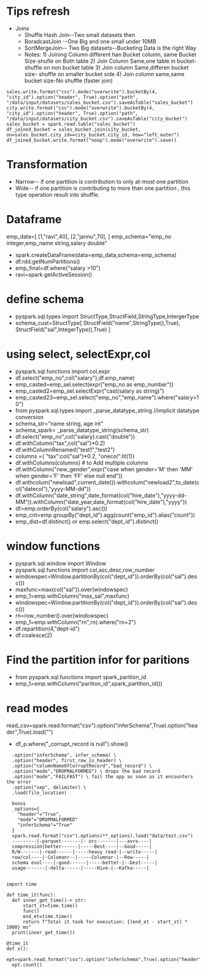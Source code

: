 # Tips refresh
- Joins
  - Shuffle Hash Join--Two small datasets then
  - BoradcastJoin --One Big and one small under 10MB
  - SortMergeJoin-- Two Big datasets--Bucketing Data is the right Way
  - Notes: 1) Joining Column different han Bucket column, same Bucket Size-shufle on Both table
           2) Join Column Same,one table in bucket-shuffle on non bucket table
           3) Join column Same,differen bucket size- shuffle on smaller bucket side
           4) Join column same,same bucket size-No shuffle (faster join)

```
sales.write.format("csv").mode("overwrite").bucketBy(4, "city_id").option("header", True).option("path", "/data/input/datasets/sales_bucket.csv").saveAsTable("sales_bucket")
city.write.format("csv").mode("overwrite").bucketBy(4, "city_id").option("header", True).option("path", "/data/input/datasets/city_bucket.csv").saveAsTable("city_bucket")
sales_bucket = spark.read.table("sales_bucket")
df_joined_bucket = sales_bucket.join(city_bucket, on=sales_bucket.city_id==city_bucket.city_id, how="left_outer")
df_joined_bucket.write.format("noop").mode("overwrite").save()
```

# Transformation
- Narrow-- if one partition is contribution to only at-most one partition
- Wide-- if one partition is contributing to more than one partition , this type operation result into shuffle.

# Dataframe
emp_data=[
    [1,"ravi",40],
    [2,"jannu",70],
]
emp_schema="emp_no integer,emp_name string,salary double"
- spark.createDataFrame(data=emp_data,schema=emp_schema)
- df.rdd.getNumPartitions()
- emp_final=df.where("salary >10")
- ravi=spark.getActiveSession()

# define schema
- pyspark.sql.types import StructType,StructField,StringType,IntergerType
- schema_cust=StructType[
    StructField("name",StringType(),True),
    StructField("sal",IntegerType(),True)
]
# using select, selectExpr,col
- pyspark.sql.functions import col,expr
- df.select("emp_no",col("salary"),df.emp_name)
- emp_casted=emp_sel.select(expr("emp_no as emp_number"))
- emp_casted2=emp_sel.selectExpr("cast(salary as string)")
- emp_casted23=emp_sel.select("emp_no","emp_name").where("salary>10")
- from pyspark.sql.types import _parse_datatype_string //implicit datatype conversion
- schema_str="name string, age int"
- schema_spark= _parse_datatype_string(schema_str)
- df.select("emp_no",col("salary).cast("double"))
- df.withColumn("tax",col("sal")*0.2)
- df.withColumnRenamed("test1","test2")
- columns ={ "tax":col("sal")*0.2, "onecol":lit(1)}
- df.withColumns(columns) # to Add multiple columns
- df.withColumn("new_gender",expr("case when gender='M' then 'MM' when gender='F' then 'FF' else null end"))
- df.withcolum("newload",current_date()).withcolum("newload2",to_date(col("datecol"),"yyyy-MM-dd"))
- df.withColumn("date_string",date_format(col("hire_date"),"yyyy-dd-MM")).withColumn("date_year,date_format(col("hire_date"),"yyyy"))
- df=emp.orderBy(col("salary").asc())
- emp_cnt=emp.groupBy("dept_id").agg(count("emp_id").alias("count"))
- emp_dist=df.distinct() or emp.select("dept_id").distinct()

# window functions
- pyspark.sql.window import Window
- pyspark.sql.functions import col,asc,desc,row_number
- windowspec=Window.partitionBy(col("dept_id")).orderBy(col("sal").desc())
- maxfunc=max(col("sal")).over(windowspec)
- emp_1=emp.withColumn("max_sal",maxfunc)
- windowspec=Window.partitionBy(col("dept_id")).orderBy(col("sal").desc())
- rn=row_number().over(windowspec)
- emp_1=emp.withColumn("rn",rn).where("rn=2")
- df.repartition(4,"dept-id")
- df.coalesce(2)
# Find the partition infor for paritions
- from pyspark.sql.functions import spark_parition_id
- emp_1=emp.withColumn("parition_id",spark_partition_id())

# read modes
read_csv=spark.read.format("csv").option("inferSchema",True).option("header",True).load("")
- df_p.where("_corrupt_record is null").show()
```emp = spark.read.format(file_type) \
  .option("inferSchema", infer_schema) \
  .option("header", first_row_is_header) \
  .option("columnNameOfCorruptRecord","bad_record") \
  .option("mode","DROPMALFORMED") \ drops the bad record
  .option("mode","FAILFAST") \ fail the app as soon as it encounters the error
  .option("sep", delimiter) \
  .load(file_location)

  bonus
  _options={
    "header"="True",
    "mode"="DROPMALFORMED"
    "inferSchema"="True"
  }
  spark.read.format("csv").options(**_options).load("data/test.csv")
  ---------|-parquet-------|- orc-------|---avro----|
  compression|better------|-----Best----|--Good-----|
  R/W-------|-read------|-----heavy read-|--write-----|
  row/col----|-Columanr--|-----Columnar-|--Row-----|
  schema evol----|-good------|-----better-|--best-----|
  usage-------|-delta------|-----Hive-|--Kafka-----|

  ```


  ```

import time

def time_it(func):
    def inner_get_time()-> str:
        start_st=time.time()
        func()
        end_et=time.time()
        return f"Total it took for execution: {(end_et - start_st) * 1000} ms"
    print(inner_get_time())

@time_it
def x():
    ept=spark.read.format("csv").option("inferSchema",True).option("header",True).load("dbfs:/FileStore/tables/department_data.txt")
    ept.count()    
  ```